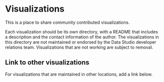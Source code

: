 # Visualizations

This is a place to share community contributed visualizations.


Each visualization should be its own directory, with a README that includes a
description and the contact information of the author. The visualizations in this
directory are not maintained or endorsed by the Data Studio developer relations
team. Visualizations that are not working are subject to removal.


## Link to other visualizations

For visualizations that are maintained in other locations, add a link below.
